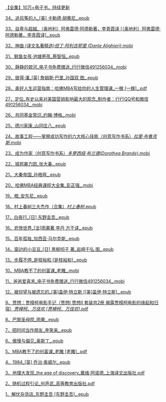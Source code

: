 [【全集】10万+电子书，持续更新](https://voluble-croquembouche-d321dc.netlify.app/)

[34、追风筝的人_[美] 卡勒德·胡赛尼_.epub](https://url03.ctfile.com/f/64369603-1506561157-facb90?p=8078)

[33、自卑与超越_（奥地利）阿弗雷德·阿德勒著，李青霞译 [（奥地利）阿弗雷德·阿德勒著，李青霞译]_.epub](https://url03.ctfile.com/f/64369603-1506561154-ff9536?p=8078)

[32、神曲 (译文名著精选)_但丁·阿利吉耶里 (Dante Alighieri)_.mobi](https://url03.ctfile.com/f/64369603-1506561148-f4b490?p=8078)

[31、鲸鱼女孩·池塘男孩_蔡智恒_.epub](https://url03.ctfile.com/f/64369603-1506561145-6136b6?p=8078)

[30、静静的顿河_电子书免费赠送_行行微信491256034_.mobi](https://url03.ctfile.com/f/64369603-1506561142-1d0437?p=8078)

[29、彼得·潘_[英] 詹姆斯·巴里_孙国双 图_.epub](https://url03.ctfile.com/f/64369603-1506561130-f92e0d?p=8078)

[28、美好人生运营指南：哈佛MBA写给你的人生管理课_一稼 [一稼]_.pdf](https://url03.ctfile.com/f/64369603-1506561127-3f4d87?p=8078)

[27、定位_有史以来对美国营销影响最大的观念_制作者：行行QQ号和微信491256034_.mobi](https://url03.ctfile.com/f/64369603-1506561121-98ddde?p=8078)

[26、共同基金常识_约翰·博格_.mobi](https://url03.ctfile.com/f/64369603-1506561118-2dfa04?p=8078)

[25、德川家康_山冈庄八_.epub](https://url03.ctfile.com/f/64369603-1506561115-3cc045?p=8078)

[24、故事工程——掌握成功写作的六大核心技能（创意写作书系）_拉里·布鲁克斯_.mobi](https://url03.ctfile.com/f/64369603-1506561112-0c3b8e?p=8078)

[23、成为作家（创意写作书系）_多萝西娅·布兰德(Dorothea Brande)_.mobi](https://url03.ctfile.com/f/64369603-1506561106-b669af?p=8078)

[22、城邦暴力团_张大春_.epub](https://url03.ctfile.com/f/64369603-1506561091-69a3e1?p=8078)

[21、大秦帝国_孙皓晖_.epub](https://url03.ctfile.com/f/64369603-1506561085-521c3a?p=8078)

[20、哈佛MBA经典课程大全集_彭正强_.mobi](https://url03.ctfile.com/f/64369603-1506561079-82e400?p=8078)

[19、橙_安东尼_.epub](https://url03.ctfile.com/f/64369603-1506561076-e9e18f?p=8078)

[18、村上春树三大杰作（合集）_村上春树_.epub](https://url03.ctfile.com/f/64369603-1506561064-39edf1?p=8078)

[17、白夜行_[日] 东野圭吾_.epub](https://url03.ctfile.com/f/64369603-1506561061-552c70?p=8078)

[16、悲惨世界_[法]雨果著 李丹 方于译_.epub](https://url03.ctfile.com/f/64369603-1506561058-4a5158?p=8078)

[15、百年孤独_加西亚·马尔克斯_.epub](https://url03.ctfile.com/f/64369603-1506561052-f49412?p=8078)

[14、窗边的小豆豆_[日] 黑柳彻子 著_岩崎千弘 图_.epub](https://url03.ctfile.com/f/64369603-1506561049-c53035?p=8078)

[13、步履不停_是枝裕和 [是枝裕和]_.epub](https://url03.ctfile.com/f/64369603-1506561046-b9b43a?p=8078)

[10、MBA教不了的创富课_老雕_.mobi](https://url03.ctfile.com/f/64369603-1506561037-3ef5ea?p=8078)

[11、爸爸爱喜禾_电子书免费赠送_行行微信491256034_.mobi](https://url03.ctfile.com/f/64369603-1506561040-68feb2?p=8078)

[12、被仰望与被遗忘的_[美]盖伊·特立斯 [[美]盖伊·特立斯]_.epub](https://url03.ctfile.com/f/64369603-1506561043-4bcfd4?p=8078)

[9、贾想：贾樟柯电影手记（贾想Ⅰ 贾想Ⅱ 套装共2册 揭露贾樟柯电影的缘起和归宿）_贾樟柯、万佳欢 [贾樟柯、万佳欢]_.pdf](https://url03.ctfile.com/f/64369603-1506561031-ee90a7?p=8078)

[8、巴黎圣母院_雨果_.epub](https://url03.ctfile.com/f/64369603-1506561019-da37c5?p=8078)

[7、把时间当作朋友_李笑来_.epub](https://url03.ctfile.com/f/64369603-1506561016-872b77?p=8078)

[6、傲慢与偏见_奥斯丁_.epub](https://url03.ctfile.com/f/64369603-1506561013-fb3290?p=8078)

[5、MBA教不了的创富课_老雕 [老雕]_.pdf](https://url03.ctfile.com/f/64369603-1506561007-174c7a?p=8078)

[4、1984_[英] 乔治·奥威尔_.epub](https://url03.ctfile.com/f/64369603-1506561004-803fc1?p=8078)

[3、地理大发现_the age of discovery_戴维·阿诺德_上海译文出版社.pdf](https://url03.ctfile.com/f/64369603-1506561001-3272c2?p=8078)

[2、随机过程引论_何声武_高等教育出版社.pdf](https://url03.ctfile.com/f/64369603-1506560998-f0083f?p=8078)

[1、解忧杂货店_东野圭吾 [东野圭吾]_.epub](https://url03.ctfile.com/f/64369603-1506560995-db48a2?p=8078)